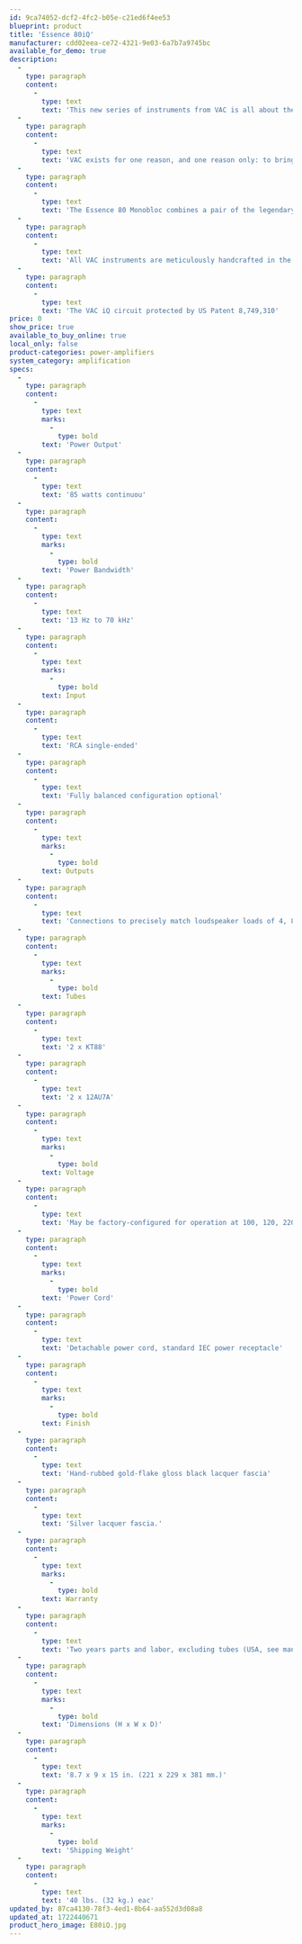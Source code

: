 ```yaml
---
id: 9ca74052-dcf2-4fc2-b05e-c21ed6f4ee53
blueprint: product
title: 'Essence 80iQ'
manufacturer: cdd02eea-ce72-4321-9e03-6a7b7a9745bc
available_for_demo: true
description:
  -
    type: paragraph
    content:
      -
        type: text
        text: 'This new series of instruments from VAC is all about the essence of music, and the essence of exceptional audio engineering focused on it. These superb components take the essential circuits, premium parts, and construction techniques from our finest models and present them in an elegant, elemental, and essential form.'
  -
    type: paragraph
    content:
      -
        type: text
        text: 'VAC exists for one reason, and one reason only: to bring the wealth of recorded music back with the greatest possible breath of life, to preserve and present the essence of the performance, to allow the artist to connect with you, today, now, right where you are.'
  -
    type: paragraph
    content:
      -
        type: text
        text: 'The Essence 80 Monobloc combines a pair of the legendary Gold Lion KT88 beam power tubes with our patented iQ Continuous Automatic Bias System and a massive 14 pound power transformer to deliver a vivid, lifelike sound that practically leaps from the loudspeakers. Two 12AU7 twin triodes operating in a Class A1 direct coupled configuration form the input and driver circuit. Premium rhodium plated binding posts provide connections for speakers of 4, 8, or 16 ohms.'
  -
    type: paragraph
    content:
      -
        type: text
        text: 'All VAC instruments are meticulously handcrafted in the United States for heirloom quality. Ask your dealer for an audition today.'
  -
    type: paragraph
    content:
      -
        type: text
        text: 'The VAC iQ circuit protected by US Patent 8,749,310'
price: 0
show_price: true
available_to_buy_online: true
local_only: false
product-categories: power-amplifiers
system_category: amplification
specs:
  -
    type: paragraph
    content:
      -
        type: text
        marks:
          -
            type: bold
        text: 'Power Output'
  -
    type: paragraph
    content:
      -
        type: text
        text: '85 watts continuou'
  -
    type: paragraph
    content:
      -
        type: text
        marks:
          -
            type: bold
        text: 'Power Bandwidth'
  -
    type: paragraph
    content:
      -
        type: text
        text: '13 Hz to 70 kHz'
  -
    type: paragraph
    content:
      -
        type: text
        marks:
          -
            type: bold
        text: Input
  -
    type: paragraph
    content:
      -
        type: text
        text: 'RCA single-ended'
  -
    type: paragraph
    content:
      -
        type: text
        text: 'Fully balanced configuration optional'
  -
    type: paragraph
    content:
      -
        type: text
        marks:
          -
            type: bold
        text: Outputs
  -
    type: paragraph
    content:
      -
        type: text
        text: 'Connections to precisely match loudspeaker loads of 4, 8 and 16 ohms'
  -
    type: paragraph
    content:
      -
        type: text
        marks:
          -
            type: bold
        text: Tubes
  -
    type: paragraph
    content:
      -
        type: text
        text: '2 x KT88'
  -
    type: paragraph
    content:
      -
        type: text
        text: '2 x 12AU7A'
  -
    type: paragraph
    content:
      -
        type: text
        marks:
          -
            type: bold
        text: Voltage
  -
    type: paragraph
    content:
      -
        type: text
        text: 'May be factory-configured for operation at 100, 120, 220, or 230/240 volts'
  -
    type: paragraph
    content:
      -
        type: text
        marks:
          -
            type: bold
        text: 'Power Cord'
  -
    type: paragraph
    content:
      -
        type: text
        text: 'Detachable power cord, standard IEC power receptacle'
  -
    type: paragraph
    content:
      -
        type: text
        marks:
          -
            type: bold
        text: Finish
  -
    type: paragraph
    content:
      -
        type: text
        text: 'Hand-rubbed gold-flake gloss black lacquer fascia'
  -
    type: paragraph
    content:
      -
        type: text
        text: 'Silver lacquer fascia.'
  -
    type: paragraph
    content:
      -
        type: text
        marks:
          -
            type: bold
        text: Warranty
  -
    type: paragraph
    content:
      -
        type: text
        text: 'Two years parts and labor, excluding tubes (USA, see manual for full details)'
  -
    type: paragraph
    content:
      -
        type: text
        marks:
          -
            type: bold
        text: 'Dimensions (H x W x D)'
  -
    type: paragraph
    content:
      -
        type: text
        text: '8.7 x 9 x 15 in. (221 x 229 x 381 mm.)'
  -
    type: paragraph
    content:
      -
        type: text
        marks:
          -
            type: bold
        text: 'Shipping Weight'
  -
    type: paragraph
    content:
      -
        type: text
        text: '40 lbs. (32 kg.) eac'
updated_by: 87ca4130-78f3-4ed1-8b64-aa552d3d08a8
updated_at: 1722440671
product_hero_image: E80iQ.jpg
---
```

